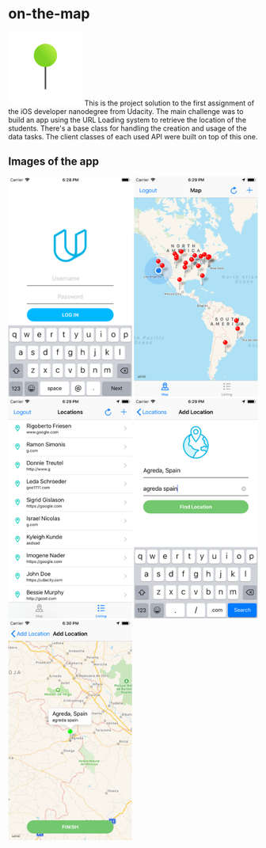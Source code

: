 # on-the-map
<img src="./app-images/Icon.png" width=150>
This is the project solution to the first assignment of the iOS developer nanodegree from Udacity. The main challenge was to build an app using the URL Loading system to retrieve the location of the students. There's a base class for handling the creation and usage of the data tasks. The client classes of each used API were built on top of this one.

## Images of the app

<img src="./app-images/login.png" width=250>
<img src="./app-images/map.png" width=250>
<img src="./app-images/listing.png" width=250>
<img src="./app-images/add-location.png" width=250>
<img src="./app-images/location-details.png" width=250>
